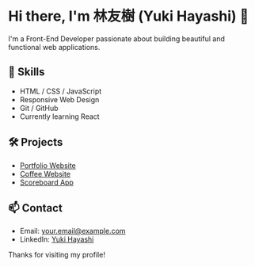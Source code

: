 # Hi there, I'm 林友樹 (Yuki Hayashi) 👋

I'm a Front-End Developer passionate about building beautiful and functional web applications.

## 🚀 Skills
- HTML / CSS / JavaScript
- Responsive Web Design
- Git / GitHub
- Currently learning React

## 🛠️ Projects
- [Portfolio Website](https://gainny.github.io/Portfolio-Website/)
- [Coffee Website](https://gainny.github.io/coffee_website/)
- [Scoreboard App](https://gainny.github.io/scoreboard-project/)

## 📫 Contact
- Email: your.email@example.com
- LinkedIn: [Yuki Hayashi](https://www.linkedin.com/in/yuki-hayashi0126/)

Thanks for visiting my profile!
